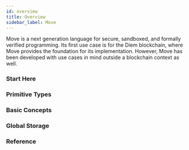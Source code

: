 ```yaml
---
id: overview
title: Overview
sidebar_label: Move
---
```


Move is a next generation language for secure, sandboxed, and formally verified programming. Its first use case is for the Diem blockchain, where Move provides the foundation for its implementation. However, Move has been developed with use cases in mind outside a blockchain context as well.

### Start Here

<CardsWrapper>
  <SimpleTextCard
    icon="img/introduction-to-move.svg"
    iconDark="img/introduction-to-move-dark.svg"
    overlay="Understand Move’s background, current status and architecture"
    title="Introduction"
    to="/docs/move/move-introduction"
  />
  <SimpleTextCard
    icon="img/modules-and-scripts.svg"
    iconDark="img/modules-and-scripts-dark.svg"
    overlay="Understand Move’s two different types of programs: Modules and Scripts"
    title="Modules and Scripts"
    to="/docs/move/move-modules-and-scripts"
  />
  <SimpleTextCard
    icon="img/placeholder.svg"
    iconDark="img/placeholder-dark.svg"
    overlay="Play with Move directly as you create coins with the language"
    title="First Tutorial: Creating Coins"
    to="/docs/move/move-tutorial-creating-coins"
  />
</CardsWrapper>

### Primitive Types

<CardsWrapper>
  <SimpleTextCard
    icon="img/integers-bool.svg"
    iconDark="img/integers-bool-dark.svg"
    overlay="Move supports three unsigned integer types: u8, u64, and u128"
    title="Integers"
    to="/docs/move/move-integers"
  />
  <SimpleTextCard
    icon="img/integers-bool.svg"
    iconDark="img/integers-bool-dark.svg"
    overlay="bool is Move's primitive type for boolean true and false values."
    title="Bool"
    to="/docs/move/move-bool"
  />
  <SimpleTextCard
    icon="img/address.svg"
    iconDark="img/address-dark.svg"
    overlay="address is a built-in type in Move that is used to represent locations in global storage"
    title="Address"
    to="/docs/move/move-address"
  />
  <SimpleTextCard
    icon="img/vector.svg"
    iconDark="img/vector-dark.svg"
    overlay="vector<T> is the only primitive collection type provided by Move"
    title="Vector"
    to="/docs/move/move-vector"
  />
  <SimpleTextCard
    icon="img/signer.svg"
    iconDark="img/signer-dark.svg"
    overlay="signer is a built-in Move resource type. A signer is a capability that allows the holder to act on behalf of a particular address"
    title="Signer"
    to="/docs/move/move-signer"
  />
  <SimpleTextCard
    icon="img/move-references.svg"
    iconDark="img/move-references-dark.svg"
    overlay="Move has two types of references: immutable & and mutable &mut"
    title="References"
    to="/docs/move/move-references"
  />
  <SimpleTextCard
    icon="img/tuples.svg"
    iconDark="img/tuples-dark.svg"
    overlay="In order to support multiple return values, Move has tuple-like expressions. We can consider unit() to be an empty tuple"
    title="Tuples and Unit"
    to="/docs/move/move-tuples-and-unit"
  />
</CardsWrapper>

### Basic Concepts

<CardsWrapper>
  <SimpleTextCard
    icon="img/local-variables-and-scopes.svg"
    iconDark="img/local-variables-and-scopes-dark.svg"
    overlay="Local variables in Move are lexically (statically) scoped"
    title="Local Variables and Scopes"
    to="/docs/move/move-variables"
  />
  <SimpleTextCard
    icon="img/abort-and-return.svg"
    iconDark="img/abort-and-return-dark.svg"
    overlay="return and abort are two control flow constructs that end execution, one for the current function and one for the entire transaction"
    title="Abort & Assert"
    to="/docs/move/move-abort-and-assert"
  />
  <SimpleTextCard
    icon="img/conditionals.svg"
    iconDark="img/conditionals-dark.svg"
    overlay="An if expression specifies that some code should only be evaluated if a certain condition is true"
    title="Conditionals"
    to="/docs/move/move-conditionals"
  />
  <SimpleTextCard
    icon="img/loops.svg"
    iconDark="img/loops-dark.svg"
    overlay="Move offers two constructs for looping: while and loop"
    title="While and Loop"
    to="/docs/move/move-while-and-loop"
  />
  <SimpleTextCard
    icon="img/functions.svg"
    iconDark="img/functions-dark.svg"
    overlay="Function syntax in Move is shared between module functions and script functions"
    title="Functions"
    to="/docs/move/move-functions"
  />
  <SimpleTextCard
    icon="img/structs-and-resources.svg"
    iconDark="img/structs-and-resources-dark.svg"
    overlay="A struct is a user-defined data structure containing typed fields. A resource is a kind of struct that cannot be copied and cannot be dropped"
    title="Structs and Resources"
    to="/docs/move/move-structs-and-resources"
  />
  <SimpleTextCard
    icon="img/constants.svg"
    iconDark="img/constants-dark.svg"
    overlay="Constants are a way of giving a name to shared, static values inside of a module or script"
    title="Constants"
    to="/docs/move/move-constants"
  />
  <SimpleTextCard
    icon="img/generics.svg"
    iconDark="img/generics-dark.svg"
    overlay="Generics can be used to define functions and structs over different input data types"
    title="Generics"
    to="/docs/move/move-generics"
  />
  <SimpleTextCard
    icon="img/equality.svg"
    iconDark="img/equality-dark.svg"
    overlay="Move supports two equality operations == and !="
    title="Equality"
    to="/docs/move/move-equality"
  />
  <SimpleTextCard
    icon="img/uses-and-aliases.svg"
    iconDark="img/uses-and-aliases-dark.svg"
    overlay="The use syntax can be used to create aliases to members in other modules"
    title="Uses & Aliases"
    to="/docs/move/move-uses-and-aliases"
  />
</CardsWrapper>

### Global Storage

<CardsWrapper>
  <SimpleTextCard
    icon="img/intro-to-global-storage.svg"
    iconDark="img/intro-to-global-storage-dark.svg"
    overlay="The purpose of Move programs is to read from and write to a persistent global storage"
    title="Global Storage Structure"
    to="/docs/move/move-global-storage-structure"
  />
  <SimpleTextCard
    icon="img/intro-to-global-storage.svg"
    iconDark="img/intro-to-global-storage-dark.svg"
    overlay="Move programs can create, delete, and update resources in global storage using five instructions"
    title="Global Storage Operators"
    to="/docs/move/move-global-storage-operators"
  />
</CardsWrapper>

### Reference

<CardsWrapper>
  <SimpleTextCard
    icon="img/standard-library.svg"
    iconDark="img/standard-library-dark.svg"
    overlay="The Move standard library exposes interfaces that implement functionality on vectors, option types, error codes and fixed-point numbers"
    title="Standard Library"
    to="/docs/move/move-standard-library"
  />
  <SimpleTextCard
    icon="img/coding-conventions.svg"
    iconDark="img/coding-conventions-dark.svg"
    overlay="There are basic coding conventions when writing Move code"
    title="Coding Conventions"
    to="/docs/move/move-coding-conventions"
  />
</CardsWrapper>
